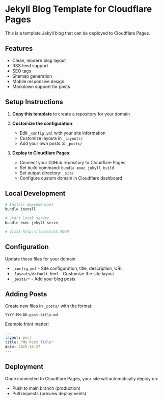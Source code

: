 # Jekyll Blog Template for Cloudflare Pages

This is a template Jekyll blog that can be deployed to Cloudflare Pages.

## Features

- Clean, modern blog layout
- RSS feed support
- SEO tags
- Sitemap generation
- Mobile responsive design
- Markdown support for posts

## Setup Instructions

1. **Copy this template** to create a repository for your domain
2. **Customize the configuration**:
   - Edit `_config.yml` with your site information
   - Customize layouts in `_layouts/`
   - Add your own posts to `_posts/`

3. **Deploy to Cloudflare Pages**:
   - Connect your GitHub repository to Cloudflare Pages
   - Set build command: `bundle exec jekyll build`
   - Set output directory: `_site`
   - Configure custom domain in Cloudflare dashboard

## Local Development

```bash
# Install dependencies
bundle install

# Start local server
bundle exec jekyll serve

# Visit http://localhost:4000
```

## Configuration

Update these files for your domain:
- `_config.yml` - Site configuration, title, description, URL
- `_layouts/default.html` - Customize the site layout
- `_posts/*` - Add your blog posts

## Adding Posts

Create new files in `_posts/` with the format:
```
YYYY-MM-DD-post-title.md
```

Example front matter:
```yaml
---
layout: post
title: "My Post Title"
date: 2025-10-27
---
```

## Deployment

Once connected to Cloudflare Pages, your site will automatically deploy on:
- Push to main branch (production)
- Pull requests (preview deployments)

